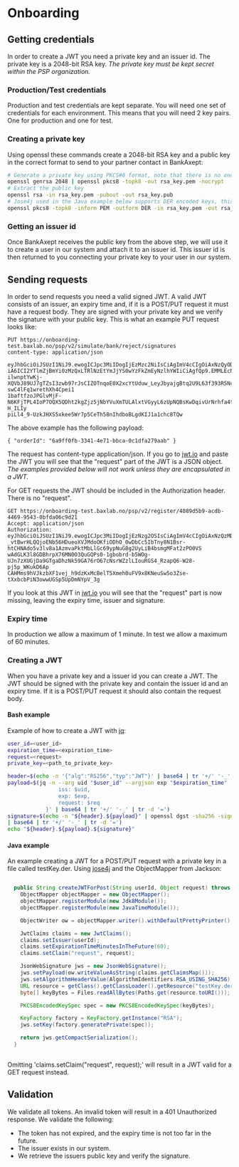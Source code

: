 # Onboarding

## Getting credentials
In order to create a JWT you need a private key and an issuer id. The private key is a 2048-bit RSA key. _The private
key must be kept secret within the PSP organization._

### Production/Test credentials

Production and test credentials are kept separate. You will need one set of credentials for each environment. This means
that you will need 2 key pairs. One for production and one for test.

### Creating a private key

Using openssl these commands create a 2048-bit RSA key and a public key in the correct format to send to
your partner contact in BankAxept:

```bash
# Generate a private key using PKCS#8 format, note that there is no encryption on the private key.
openssl genrsa 2048 | openssl pkcs8 -topk8 -out rsa_key.pem -nocrypt
# Extract the public key
openssl rsa -in rsa_key.pem -pubout -out rsa_key.pub
# Jose4j used in the Java example below supports DER encoded keys, this converts the private key to DER format
openssl pkcs8 -topk8 -inform PEM -outform DER -in rsa_key.pem -out rsa_key.der -nocrypt
```

### Getting an issuer id

Once BankAxept receives the public key from the above step, we will use it to create a user in our system and attach it
to an issuer id. This issuer id is then returned to you connecting your private key to your user in our system.

## Sending requests

In order to send requests you need a valid signed JWT. A valid JWT consists of an issuer,
an expiry time and, if it is a POST/PUT request it must have a request body.
They are signed with your private key and we verify the signature with your public key.
This is what an example PUT request looks like:
```
PUT https://onboarding-test.baxlab.no/psp/v2/simulate/bank/reject/signatures
content-type: application/json
        
eyJhbGciOiJSUzI1NiJ9.ewogICJpc3MiIDogIjEzMzc2NiIsCiAgImV4cCIgOiAxNzQyODMwOTM3LAogICJyZXF1ZXN0IiA6IHsKICAgICJvcmRlcklkI
iA6ICI2YTlmZjBmYi0zMzQxLTRlNzEtYmJjYS0wYzFkZmEyNzlhYWIiCiAgfQp9.EMMLEcNrk9BfrgQK2as4sXZzlTFajcIs5E15Poz52IHrwtB_f76CJ
ilwnptYwKj-XQVbJ89UJ7gTZsI3zwb97rJsCIZOTnqoE0X2xcYtUduw_LeyJbyajgBtq2U9L63f393R5Nc4StfiIo__R_7u-swC4lFq1wrethXh4Cpei1
1baftfzoJPGlvMjF-N6KFjTPL4IoP7OQX5QDht2kgZjz5jNbYVuXmTULAlxtVGyyL6zUpNQBsKwDqivUrNrhfa4tNynT9uPdSBux4KUxkjhDva-H_ILIy
piLl4_9-UzkJHXS5xkee5Wr7p5CeTh58nIhdboBLgdKIJ1a1chc8TQw
```
The above example has the following payload:
```
{ "orderId": "6a9ff0fb-3341-4e71-bbca-0c1dfa279aab" }
```
The request has content-type application/json. If you go to
[jwt.io](https://jwt.io) and paste the JWT you will see that the "request" part of the JWT is a JSON object.
*The examples provided below will not work unless they are encapsulated in a JWT.*


For GET requests the JWT should be included in the Authorization header. There is no "request".
```
GET https://onboarding-test.baxlab.no/psp/v2/register/4089d5b9-acdb-4469-9543-0bfda06c9d21
Accept: application/json
Authorization: eyJhbGciOiJSUzI1NiJ9.ewogICJpc3MiIDogIjEzNzg2OSIsCiAgImV4cCIgOiAxNzQzMDAwNTE0Cn0.N2q33h9jMPPUcB40jr27XV
_vtBwrHLQQjoENb56HDueoXVJMdoOKfiODhO_0wDbCc5IbTny8N1Bsr-htCHNAdo5v3lv8a1AzmvaPktMbLlGc69ypNuG8g2UyLiB4bsmgMFat2zPO0VS
wAdGLK3l8GDBhrpX76MN0O3QuGQPs0-1gbobrd-b5WOg-UJn7zXUGjDa9GTgaDhzNk59GA76rO67cNsrWZzlLIouRGS4_RzapQ6-W28-pj5p_WKukD6Ap
CAHMms9hVJkzbXF1vej_h9dzKxMcBelT5Xmeh0uFV9x8KNeuSw5o3Zse-tXxbcbPiN3owwUGSp5UpDmNYpV_3g
```
If you look at this JWT in [jwt.io](https://jwt.io) you will see that the "request" part is now missing,
leaving the expiry time, issuer and signature.

### Expiry time

In production we allow a maximum of 1 minute. In test we allow a maximum of 60 minutes.

### Creating a JWT

When you have a private key and a issuer id you can create a JWT. The JWT should be signed with the private key and
contain the issuer id and an expiry time. If it is a POST/PUT request it should also contain the request body.

#### Bash example
Example of how to create a JWT with [jq](https://jqlang.github.io/jq/):
```bash
user_id=<user_id>
expiration_time=<expiration_time>
request=<request>
private_key=<path_to_private_key>

header=$(echo -n '{"alg":"RS256","typ":"JWT"}' | base64 | tr '+/' '-_' | tr -d '=')
payload=$(jq -n --arg uid "$user_id" --argjson exp "$expiration_time" --argjson req "$request" '{
                iss: $uid,
                exp: $exp,
                request: $req
            }' | base64 | tr '+/' '-_' | tr -d '=')
signature=$(echo -n "${header}.${payload}" | openssl dgst -sha256 -sign "$private_key"
| base64 | tr '+/' '-_' | tr -d '=')
echo "${header}.${payload}.${signature}"
```

#### Java example

An example creating a JWT for a POST/PUT request with a private key in a file called testKey.der.
Using [jose4j](https://mvnrepository.com/artifact/org.bitbucket.b_c/jose4j) and the ObjectMapper from Jackson:

```java

  public String createJWTForPost(String userId, Object request) throws Exception {
    ObjectMapper objectMapper = new ObjectMapper();
    objectMapper.registerModule(new Jdk8Module());
    objectMapper.registerModule(new JavaTimeModule());

    ObjectWriter ow = objectMapper.writer().withDefaultPrettyPrinter();

    JwtClaims claims = new JwtClaims();
    claims.setIssuer(userId);
    claims.setExpirationTimeMinutesInTheFuture(60);
    claims.setClaim("request", request);

    JsonWebSignature jws = new JsonWebSignature();
    jws.setPayload(ow.writeValueAsString(claims.getClaimsMap()));
    jws.setAlgorithmHeaderValue(AlgorithmIdentifiers.RSA_USING_SHA256);
    URL resource = getClass().getClassLoader().getResource("testKey.der");
    byte[] keyBytes = Files.readAllBytes(Paths.get(resource.toURI()));

    PKCS8EncodedKeySpec spec = new PKCS8EncodedKeySpec(keyBytes);

    KeyFactory factory = KeyFactory.getInstance("RSA");
    jws.setKey(factory.generatePrivate(spec));

    return jws.getCompactSerialization();
  }
  
  ```

Omitting 'claims.setClaim("request", request);' will result in a JWT valid for a GET request instead.


## Validation

We validate all tokens. An invalid token will result in a 401 Unauthorized response. We validate the following:
- The token has not expired, and the expiry time is not too far in the future.
- The issuer exists in our system.
- We retrieve the issuers public key and verify the signature.
